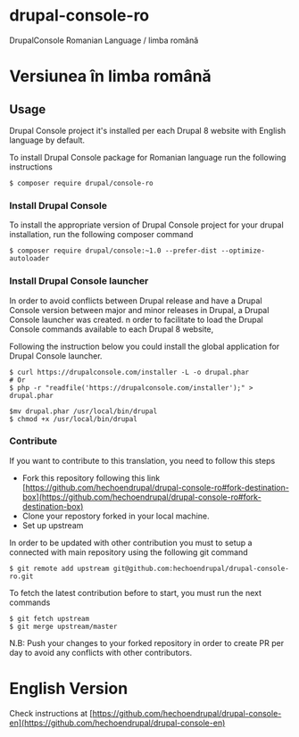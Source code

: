 # drupal-console-ro
DrupalConsole Romanian Language / limba română

# Versiunea în limba română

## Usage

Drupal Console project it's installed per each Drupal 8 website with English language by default.

To install Drupal Console package for Romanian language run the following instructions

```
$ composer require drupal/console-ro
```

### Install Drupal Console

To install the appropriate version of Drupal Console project for your drupal installation, run the following composer command

```
$ composer require drupal/console:~1.0 --prefer-dist --optimize-autoloader
```

### Install Drupal Console launcher

In order to avoid conflicts between Drupal release and have a Drupal Console version between major and minor releases in Drupal,  a Drupal Console launcher was created. n order to facilitate to load the Drupal Console commands available to each
Drupal 8 website,
 
Following the instruction below you could install the global application for Drupal Console launcher. 

```
$ curl https://drupalconsole.com/installer -L -o drupal.phar
# Or 
$ php -r "readfile('https://drupalconsole.com/installer');" > drupal.phar

$mv drupal.phar /usr/local/bin/drupal
$ chmod +x /usr/local/bin/drupal
```

### Contribute

If you want to contribute to this translation, you need to follow this steps

- Fork this repository following this link [https://github.com/hechoendrupal/drupal-console-ro#fork-destination-box](https://github.com/hechoendrupal/drupal-console-ro#fork-destination-box)
- Clone your repostory forked in your local machine.
- Set up upstream

In order to be updated with other contribution you must to setup a connected with main repository using the following git command

```
$ git remote add upstream git@github.com:hechoendrupal/drupal-console-ro.git
```

To fetch the latest contribution before to start, you must run the next commands
```
$ git fetch upstream
$ git merge upstream/master
```

N.B: Push your changes to your forked repository in order to create PR per day to avoid any conflicts with other contributors.

# English Version

Check instructions at [https://github.com/hechoendrupal/drupal-console-en](https://github.com/hechoendrupal/drupal-console-en)
